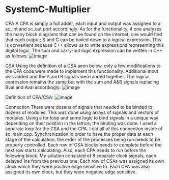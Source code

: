 # SystemC-Multiplier
CPA
	A CPA is simply a full adder, each input and output was assigned to a sc_int and sc_out port accordingly. As for the functionality, if one analyzes the many block diagrams that can be found on the internet, one would find that each output; S and C can be boiled down to a logical expression. This is convenient because C++ allows us to write expressions representing this digital logic. The sum and carry-out logic expression can be written in C++ as follows:
![image](https://user-images.githubusercontent.com/114177995/226051008-ef1f36b1-3f7c-4892-9a91-9db2b993581e.png)

CSA
	Using the definition of a CSA seen below, only a few modifications to the CPA code were made to implement this functionality. Additional input was added and the A and B signals were anded together. The logical expression remains the same but with the sum and A&B signals replacing Bval and Aval accordingly:
![image](https://user-images.githubusercontent.com/114177995/226051247-06f6fa86-b186-4b66-a73b-f92d296bdba6.png)

Definition of CPA/CSA:
![image](https://user-images.githubusercontent.com/114177995/226050422-949242a4-4fbf-402c-b0d8-eefec101cd3e.png)


Connection
	There were dozens of signals that needed to be binded to dozens of modules. This was done using arrays of signals and vectors of modules. Using a for loop and some logic to bind signals in a unique way depending on their position in the lattice, the binding was done. I used a separate loop for the CSA and the CPA. I did all of this connection inside of sc_main.cpp.
Synchronization
	In order to have the proper data at each stage of the calculation, the order of the processes being run needs to be properly controlled. Each row of CSA blocks needs to complete before the next row starts calculating. Also, each CPA needs to run before the following block.
	My solution consisted of 8 separate clock signals, each delayed 1ns from the previous one. Each row of CSAs was assigned its own clock which they were positive edge sensitive to. Each CPA was also assigned its own clock, but they were negative edge sensitive.
